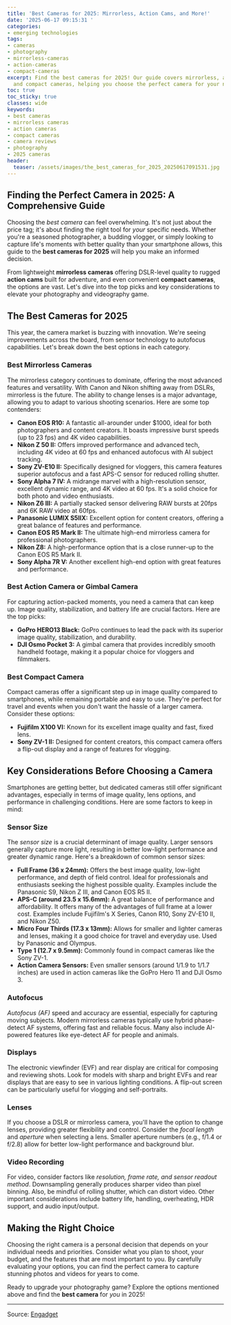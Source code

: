 ```yaml
---
title: 'Best Cameras for 2025: Mirrorless, Action Cams, and More!'
date: '2025-06-17 09:15:31 '
categories:
- emerging technologies
tags:
- cameras
- photography
- mirrorless-cameras
- action-cameras
- compact-cameras
excerpt: Find the best cameras for 2025! Our guide covers mirrorless, action cams,
  and compact cameras, helping you choose the perfect camera for your needs and budget.
toc: true
toc_sticky: true
classes: wide
keywords:
- best cameras
- mirrorless cameras
- action cameras
- compact cameras
- camera reviews
- photography
- 2025 cameras
header:
  teaser: /assets/images/the_best_cameras_for_2025_20250617091531.jpg
---
```


## Finding the Perfect Camera in 2025: A Comprehensive Guide

Choosing the *best camera* can feel overwhelming. It's not just about the price tag; it's about finding the right tool for *your* specific needs. Whether you're a seasoned photographer, a budding vlogger, or simply looking to capture life's moments with better quality than your smartphone allows, this guide to the **best cameras for 2025** will help you make an informed decision.

From lightweight **mirrorless cameras** offering DSLR-level quality to rugged **action cams** built for adventure, and even convenient **compact cameras**, the options are vast. Let's dive into the top picks and key considerations to elevate your photography and videography game.

## The Best Cameras for 2025

This year, the camera market is buzzing with innovation. We're seeing improvements across the board, from sensor technology to autofocus capabilities. Let's break down the best options in each category.

### Best Mirrorless Cameras

The mirrorless category continues to dominate, offering the most advanced features and versatility. With Canon and Nikon shifting away from DSLRs, mirrorless is the future. The ability to change lenses is a major advantage, allowing you to adapt to various shooting scenarios. Here are some top contenders:

*   **Canon EOS R10:** A fantastic all-arounder under $1000, ideal for both photographers and content creators. It boasts impressive burst speeds (up to 23 fps) and 4K video capabilities. 
*   **Nikon Z 50 II:** Offers improved performance and advanced tech, including 4K video at 60 fps and enhanced autofocus with AI subject tracking. 
*   **Sony ZV-E10 II:** Specifically designed for vloggers, this camera features superior autofocus and a fast APS-C sensor for reduced rolling shutter. 
*   **Sony Alpha 7 IV:** A midrange marvel with a high-resolution sensor, excellent dynamic range, and 4K video at 60 fps. It's a solid choice for both photo and video enthusiasts. 
*   **Nikon Z6 III:** A partially stacked sensor delivering RAW bursts at 20fps and 6K RAW video at 60fps.
*   **Panasonic LUMIX S5IIX:** Excellent option for content creators, offering a great balance of features and performance.
*   **Canon EOS R5 Mark II:** The ultimate high-end mirrorless camera for professional photographers.
*   **Nikon Z8:** A high-performance option that is a close runner-up to the Canon EOS R5 Mark II.
*   **Sony Alpha 7R V:** Another excellent high-end option with great features and performance.

### Best Action Camera or Gimbal Camera

For capturing action-packed moments, you need a camera that can keep up. Image quality, stabilization, and battery life are crucial factors. Here are the top picks:

*   **GoPro HERO13 Black:** GoPro continues to lead the pack with its superior image quality, stabilization, and durability. 
*   **DJI Osmo Pocket 3:** A gimbal camera that provides incredibly smooth handheld footage, making it a popular choice for vloggers and filmmakers. 

### Best Compact Camera

Compact cameras offer a significant step up in image quality compared to smartphones, while remaining portable and easy to use. They're perfect for travel and events when you don't want the hassle of a larger camera. Consider these options:

*   **Fujifilm X100 VI:** Known for its excellent image quality and fast, fixed lens. 
*   **Sony ZV-1 II:** Designed for content creators, this compact camera offers a flip-out display and a range of features for vlogging. 

## Key Considerations Before Choosing a Camera

Smartphones are getting better, but dedicated cameras still offer significant advantages, especially in terms of image quality, lens options, and performance in challenging conditions. Here are some factors to keep in mind:

### Sensor Size

The *sensor size* is a crucial determinant of image quality. Larger sensors generally capture more light, resulting in better low-light performance and greater dynamic range. Here's a breakdown of common sensor sizes:

*   **Full Frame (36 x 24mm):** Offers the best image quality, low-light performance, and depth of field control. Ideal for professionals and enthusiasts seeking the highest possible quality. Examples include the Panasonic S9, Nikon Z III, and Canon EOS R5 II.
*   **APS-C (around 23.5 x 15.6mm):** A great balance of performance and affordability. It offers many of the advantages of full frame at a lower cost. Examples include Fujifilm's X Series, Canon R10, Sony ZV-E10 II, and Nikon Z50.
*   **Micro Four Thirds (17.3 x 13mm):** Allows for smaller and lighter cameras and lenses, making it a good choice for travel and everyday use. Used by Panasonic and Olympus.
*   **Type 1 (12.7 x 9.5mm):** Commonly found in compact cameras like the Sony ZV-1.
*   **Action Camera Sensors:** Even smaller sensors (around 1/1.9 to 1/1.7 inches) are used in action cameras like the GoPro Hero 11 and DJI Osmo 3.

### Autofocus

*Autofocus (AF)* speed and accuracy are essential, especially for capturing moving subjects. Modern mirrorless cameras typically use hybrid phase-detect AF systems, offering fast and reliable focus. Many also include AI-powered features like eye-detect AF for people and animals.

### Displays

The electronic viewfinder (EVF) and rear display are critical for composing and reviewing shots. Look for models with sharp and bright EVFs and rear displays that are easy to see in various lighting conditions. A flip-out screen can be particularly useful for vlogging and self-portraits.

### Lenses

If you choose a DSLR or mirrorless camera, you'll have the option to change lenses, providing greater flexibility and control. Consider the *focal length* and *aperture* when selecting a lens. Smaller aperture numbers (e.g., f/1.4 or f/2.8) allow for better low-light performance and background blur.

### Video Recording

For video, consider factors like *resolution, frame rate, and sensor readout method*. Downsampling generally produces sharper video than pixel binning. Also, be mindful of rolling shutter, which can distort video. Other important considerations include battery life, handling, overheating, HDR support, and audio input/output.

## Making the Right Choice

Choosing the right camera is a personal decision that depends on your individual needs and priorities. Consider what you plan to shoot, your budget, and the features that are most important to you. By carefully evaluating your options, you can find the perfect camera to capture stunning photos and videos for years to come.

Ready to upgrade your photography game? Explore the options mentioned above and find the **best camera** for *you* in 2025!

---

Source: [Engadget](https://www.engadget.com/cameras/best-cameras-151524327.html?src=rss)